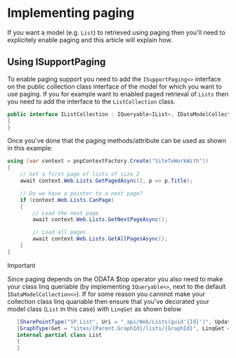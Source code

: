 # Implementing paging

If you want a model (e.g. `List`) to retrieved using paging then you'll need to explicitely enable paging and this article will explain how.


## Using ISupportPaging

To enable paging support you need to add the `ISupportPaging<>` interface on the public collection class interface of the model for which you want to use paging. If you for example want to enabled paged retrieval of `Lists` then you need to add the interface to the `ListCollection` class.

```csharp
public interface IListCollection : IQueryable<IList>, IDataModelCollection<IList>, ISupportPaging<IList>
{
}
```

Once you've done that the paging methods/attribute can be used as shown in this example:

```csharp
using (var context = pnpContextFactory.Create("SiteToWorkWith"))
{
    // Get a first page of lists of size 2
    await context.Web.Lists.GetPagedAsync(2, p => p.Title);

    // Do we have a pointer to a next page?
    if (context.Web.Lists.CanPage)
    {
        // Load the next page
        await context.Web.Lists.GetNextPageAsync();

        // Load all pages
        await context.Web.Lists.GetAllPagesAsync();
    }
}
```

> [!Important]
> Since paging depends on the ODATA $top operator you also need to make your class linq queriable (by implementing `IQueryable<>`, next to the default `IDataModelCollection<>`). If for some reason you cannnot make your collection class linq quariable then ensure that you've decorated your model class (`List` in this case) with `LinqGet` as shown below
>
>```csharp
>    [SharePointType("SP.List", Uri = "_api/Web/Lists(guid'{Id}')", Update = "_api/web/lists/getbyid(guid'{Id}')", LinqGet = "_api/web/lists")]
>    [GraphType(Get = "sites/{Parent.GraphId}/lists/{GraphId}", LinqGet = "sites/{Parent.GraphId}/lists")]
>    internal partial class List
>    {
>    }
>```

